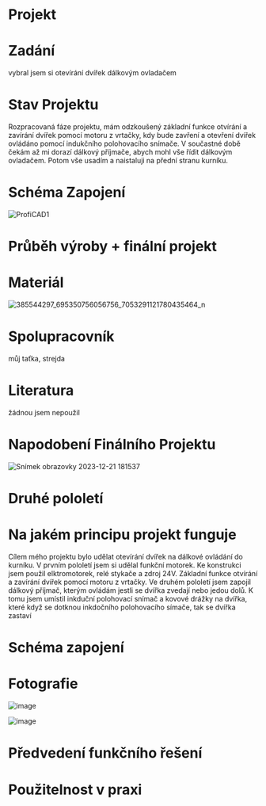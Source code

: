 # Projekt

# Zadání
vybral jsem si otevírání dvířek dálkovým ovladačem
# Stav Projektu
Rozpracovaná fáze projektu, mám odzkoušený základní funkce otvírání a zavírání dvířek pomocí motoru z vrtačky, kdy bude zavření a otevření dvířek ovládáno pomocí indukčního polohovacího snímače. V součastné době čekám až mi dorazí dálkový příjmače, abych mohl vše řídit dálkovým ovladačem. Potom vše usadím a naistaluji na přední stranu kurníku.

# Schéma Zapojení
![ProfiCAD1](https://github.com/VojtasBase/Projekt/assets/154540614/8a5dda25-2a2b-4fc9-bc08-1fbf2a8a1973)

# Průběh výroby + finální projekt

# Materiál
![385544297_695350756056756_7053291121780435464_n](https://github.com/VojtasBase/Projekt/assets/154540614/2aa4f41d-8ad7-4d74-bfa9-c6b8dc3db0b1)

# Spolupracovník
můj taťka, strejda

# Literatura
žádnou jsem nepoužil

# Napodobení Finálního Projektu
![Snímek obrazovky 2023-12-21 181537](https://github.com/VojtasBase/Projekt/assets/154540614/15f48fba-23e8-4814-a91f-0afb48df0045)

# Druhé pololetí
# Na jakém principu projekt funguje
Cílem mého projektu bylo udělat otevírání dvířek na dálkové ovládání do kurníku. V prvním pololetí jsem si udělal funkční motorek. Ke konstrukci jsem použil elktromotorek, relé stykače a zdroj 24V. Základní funkce otvírání a zavírání dvířek pomocí motoru z vrtačky. Ve druhém pololetí jsem zapojil dálkový příjmač, kterým ovládám jestli se dvířka zvedají nebo jedou dolů. K tomu jsem umístil inkduční polohovací snímač a kovové drážky na dvířka, které když se dotknou inkdočního polohovacího símače, tak se dvířka zastaví

# Schéma zapojení
# Fotografie
![image](https://github.com/VojtasBase/Projekt/assets/154540614/8d1970a9-42d8-49d2-a84c-f0305c272db5)

![image](https://github.com/VojtasBase/Projekt/assets/154540614/0d0cc8fd-0de0-4943-875a-560ff7c61deb)

# Předvedení funkčního řešení
# Použitelnost v praxi

